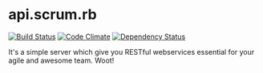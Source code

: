 # api.scrum.rb

[![Build Status](https://travis-ci.org/Koin/api.scrum.rb.png?branch=master)](https://travis-ci.org/Koin/api.scrum.rb)
[![Code Climate](https://codeclimate.com/github/Koin/api.scrum.rb.png)](https://codeclimate.com/github/Koin/api.scrum.rb)
[![Dependency Status](https://gemnasium.com/Koin/api.scrum.rb.png)](https://gemnasium.com/Koin/api.scrum.rb)

It's a simple server which give you RESTful webservices essential for your agile and awesome team. Woot!
